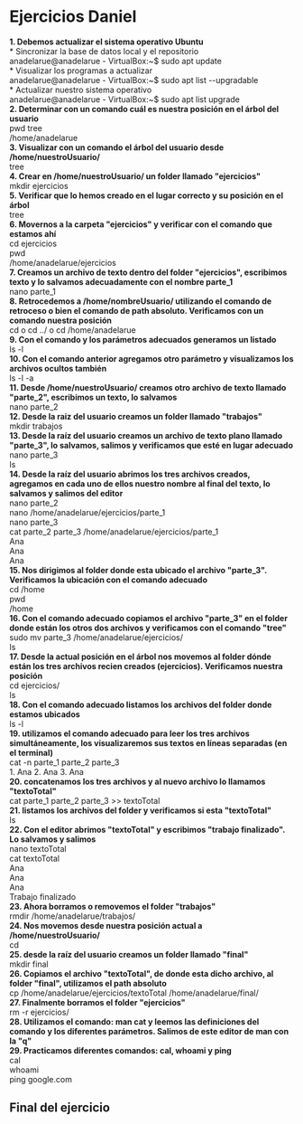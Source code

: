 # Ejercicios Daniel

**1. Debemos actualizar el sistema operativo Ubuntu**\
	 * Sincronizar la base de datos local y el repositorio\
	anadelarue@anadelarue - VirtualBox:~$ sudo apt update\
	 * Visualizar los programas a actualizar\
	anadelarue@anadelarue - VirtualBox:~$ sudo apt list --upgradable\
	 * Actualizar nuestro sistema operativo\
	anadelarue@anadelarue - VirtualBox:~$ sudo apt list upgrade\
**2. Determinar con un comando cuál es nuestra posición en el árbol del usuario**\
pwd tree\
/home/anadelarue\
**3. Visualizar con un comando el árbol del usuario desde /home/nuestroUsuario/**\
tree\
**4. Crear en /home/nuestroUsuario/ un folder llamado "ejercicios"**\
mkdir ejercicios\
**5. Verificar que lo hemos creado en el lugar correcto y su posición en el árbol**\
tree\
**6. Movernos a la carpeta "ejercicios" y verificar con el comando que estamos ahí**\
cd ejercicios\
pwd\
/home/anadelarue/ejercicios\
**7. Creamos un archivo de texto dentro del folder "ejercicios", escribimos texto y lo salvamos adecuadamente con el nombre parte_1**\
nano parte_1\
**8. Retrocedemos a /home/nombreUsuario/ utilizando el comando de retroceso o bien el comando de path absoluto. Verificamos con un comando nuestra posición**\
cd o cd ../ o cd /home/anadelarue\
**9. Con el comando y los parámetros adecuados generamos un listado**\
ls -l\
**10. Con el comando anterior agregamos otro parámetro y visualizamos los archivos ocultos también**\
ls -l -a\
**11. Desde /home/nuestroUsuario/ creamos otro archivo de texto llamado "parte_2", escribimos un texto, lo salvamos**\
nano parte_2\
**12. Desde la raiz del usuario creamos un folder llamado "trabajos"**\
mkdir trabajos\
**13. Desde la raíz del usuario creamos un archivo de texto plano llamado "parte_3", lo salvamos, salimos y verificamos que esté en lugar adecuado**\
nano parte_3\
ls\
**14. Desde la raíz del usuario abrimos los tres archivos creados, agregamos en cada uno de ellos nuestro nombre al final del texto, lo salvamos y salimos del editor**\
nano parte_2\
nano /home/anadelarue/ejercicios/parte_1\
nano parte_3\
cat parte_2 parte_3 /home/anadelarue/ejercicios/parte_1\
Ana\
Ana\
Ana\
**15. Nos dirigimos al folder donde esta ubicado el archivo "parte_3". Verificamos la ubicación con el comando adecuado**\
cd /home\
pwd\
/home\
**16. Con el comando adecuado copiamos el archivo "parte_3" en el folder donde están los otros dos archivos y verificamos con el comando "tree"**\
sudo mv parte_3 /home/anadelarue/ejercicios/\
ls\
**17. Desde la actual posición en el árbol nos movemos al folder dónde están los tres archivos recien creados (ejercicios). Verificamos nuestra posición**\
cd ejercicios/\
ls\
**18. Con el comando adecuado listamos los archivos del folder donde estamos ubicados**\
ls -l\
**19. utilizamos el comando adecuado para leer los tres archivos simultáneamente, los visualizaremos sus textos en líneas separadas (en el terminal)**\
cat -n parte_1 parte_2 parte_3\
	1. Ana
	2. Ana
	3. Ana\
**20. concatenamos los tres archivos y al nuevo archivo lo llamamos "textoTotal"**\
cat parte_1 parte_2 parte_3 >> textoTotal\
**21. listamos los archivos del folder y verificamos si esta "textoTotal"**\
ls\
**22. Con el editor abrimos "textoTotal" y escribimos "trabajo finalizado". Lo salvamos y salimos**\
nano textoTotal\
cat textoTotal\
Ana\
Ana\
Ana\
Trabajo finalizado\
**23. Ahora borramos o removemos el folder "trabajos"**\
rmdir /home/anadelarue/trabajos/\
**24. Nos movemos desde nuestra posición actual a /home/nuestroUsuario/**\
cd\
**25. desde la raíz del usuario creamos un folder llamado "final"**\
mkdir final\
**26. Copiamos el archivo "textoTotal", de donde esta dicho archivo, al folder "final", utilizamos el path absoluto**\
cp /home/anadelarue/ejercicios/textoTotal /home/anadelarue/final/\
**27. Finalmente borramos el folder "ejercicios"**\
rm -r ejercicios/\
**28. Utilizamos el comando: man cat y leemos las definiciones del comando y los diferentes parámetros. Salimos de este editor de man con la "q"**\
**29. Practicamos diferentes comandos: cal, whoami y ping**\
cal\
whoami\
ping google.com
## Final del ejercicio





 







